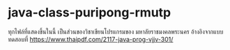 # java-class-puripong-rmutp
ทุกไฟล์ที่แสดงขึ้นในนี้ เป็นส่วนของวิชาเขียนโปรแกรมของ มหาลัยราชมงคลพระนคร
อ้างอิงจากแบบทดสอบที่ https://www.thaipdf.com/2117-java-prog-vjjv-301/
